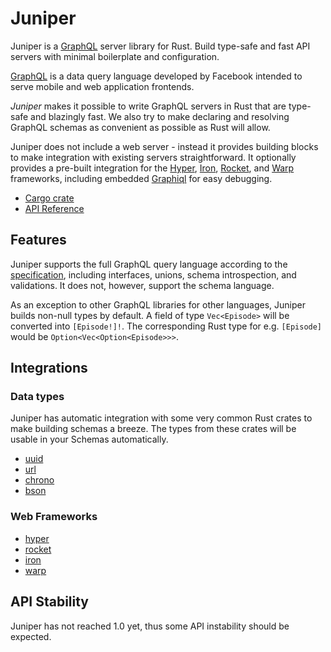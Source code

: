 # Juniper

Juniper is a [GraphQL] server library for Rust. Build type-safe and fast API
servers with minimal boilerplate and configuration.

[GraphQL][graphql] is a data query language developed by Facebook intended to
serve mobile and web application frontends.

_Juniper_ makes it possible to write GraphQL servers in Rust that are
type-safe and blazingly fast. We also try to make declaring and resolving
GraphQL schemas as convenient as possible as Rust will allow.

Juniper does not include a web server - instead it provides building blocks to
make integration with existing servers straightforward. It optionally provides a
pre-built integration for the [Hyper][hyper], [Iron][iron], [Rocket], and [Warp][warp] frameworks, including
embedded [Graphiql][graphiql] for easy debugging.

- [Cargo crate](https://crates.io/crates/juniper)
- [API Reference][docsrs]

## Features

Juniper supports the full GraphQL query language according to the
[specification][graphql_spec], including interfaces, unions, schema
introspection, and validations.
It does not, however, support the schema language.

As an exception to other GraphQL libraries for other languages, Juniper builds
non-null types by default. A field of type `Vec<Episode>` will be converted into
`[Episode!]!`. The corresponding Rust type for e.g. `[Episode]` would be
`Option<Vec<Option<Episode>>>`.

## Integrations

### Data types

Juniper has automatic integration with some very common Rust crates to make
building schemas a breeze. The types from these crates will be usable in
your Schemas automatically.

- [uuid][uuid]
- [url][url]
- [chrono][chrono]
- [bson][bson]

### Web Frameworks

- [hyper][hyper]
- [rocket][rocket]
- [iron][iron]
- [warp][warp]

## API Stability

Juniper has not reached 1.0 yet, thus some API instability should be expected.

[graphql]: http://graphql.org
[graphiql]: https://github.com/graphql/graphiql
[iron]: http://ironframework.io
[graphql_spec]: http://facebook.github.io/graphql
[test_schema_rs]: https://github.com/graphql-rust/juniper/blob/master/juniper/src/tests/schema.rs
[tokio]: https://github.com/tokio-rs/tokio
[hyper_examples]: https://github.com/graphql-rust/juniper/tree/master/juniper_hyper/examples
[rocket_examples]: https://github.com/graphql-rust/juniper/tree/master/juniper_rocket/examples
[iron_examples]: https://github.com/graphql-rust/juniper/tree/master/juniper_iron/examples
[hyper]: https://hyper.rs
[rocket]: https://rocket.rs
[book]: https://graphql-rust.github.io
[book_quickstart]: https://graphql-rust.github.io/quickstart.html
[docsrs]: https://docs.rs/juniper
[warp]: https://github.com/seanmonstar/warp
[warp_examples]: https://github.com/graphql-rust/juniper/tree/master/juniper_warp/examples
[uuid]: https://crates.io/crates/uuid
[url]: https://crates.io/crates/url
[chrono]: https://crates.io/crates/chrono
[bson]: https://crates.io/crates/bson
